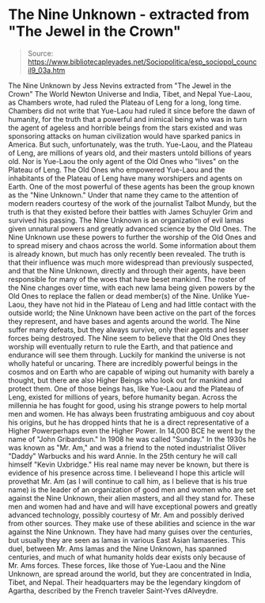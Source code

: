 # The Nine Unknown - extracted from "The Jewel in the Crown"

> Source: https://www.bibliotecapleyades.net/Sociopolitica/esp_sociopol_council9_03a.htm

The Nine Unknown by Jess Nevins extracted from "The Jewel in the Crown" The World Newton Universe and India, Tibet, and Nepal
Yue-Laou, as Chambers wrote, had ruled the Plateau of Leng for a long, long time.
Chambers did not write that Yue-Laou had ruled it since before the dawn of humanity, for the truth that a powerful and inimical being who was in turn the agent of ageless and horrible beings from the stars existed and was sponsoring attacks on human civilization would have sparked panics in America.
But such, unfortunately, was the truth. Yue-Laou, and the Plateau of Leng, are millions of years old, and their masters untold billions of years old. Nor is Yue-Laou the only agent of the Old Ones who "lives" on the Plateau of Leng. The Old Ones who empowered Yue-Laou and the inhabitants of the Plateau of Leng have many worshipers and agents on Earth.
One of the most powerful of these agents has been the group known as the "Nine Unknown." Under that name they came to the attention of modern readers courtesy of the work of the journalist Talbot Mundy, but the truth is that they existed before their battles with James Schuyler Grim and survived his passing. The Nine Unknown is an organization of evil lamas given unnatural powers and greatly advanced science by the Old Ones. The Nine Unknown use these powers to further the worship of the Old Ones and to spread misery and chaos across the world.
Some information about them is already known, but much has only recently been revealed. The truth is that their influence was much more widespread than previously suspected, and that the Nine Unknown, directly and through their agents, have been responsible for many of the woes that have beset mankind.
The roster of the Nine changes over time, with each new lama being given powers by the Old Ones to replace the fallen or dead member(s) of the Nine. Unlike Yue-Laou, they have not hid in the Plateau of Leng and had little contact with the outside world; the Nine Unknown have been active on the part of the forces they represent, and have bases and agents around the world.
The Nine suffer many defeats, but they always survive, only their agents and lesser forces being destroyed. The Nine seem to believe that the Old Ones they worship will eventually return to rule the Earth, and that patience and endurance will see them through. Luckily for mankind the universe is not wholly hateful or uncaring. There are incredibly powerful beings in the cosmos and on Earth who are capable of wiping out humanity with barely a thought, but there are also Higher Beings who look out for mankind and protect them. One of those beings has, like Yue-Laou and the Plateau of Leng, existed for millions of years, before humanity began. Across the millennia he has fought for good, using his strange powers to help mortal men and women. He has always been frustrating ambiguous and coy about his origins, but he has dropped hints that he is a direct representative of a Higher Powerperhaps even the Higher Power.
In 14,000 BCE he went by the name of "John Gribardsun." In 1908 he was called "Sunday."
In the 1930s he was known as "Mr. Am," and was a friend to the noted industrialist Oliver "Daddy" Warbucks and his ward Annie. In the 25th century he will call himself "Kevin Uxbridge." His real name may never be known, but there is evidence of his presence across time. I believeand I hope this article will provethat Mr. Am (as I will continue to call him, as I believe that is his true name) is the leader of an organization of good men and women who are set against the Nine Unknown, their alien masters, and all they stand for.
These men and women had and have and will have exceptional powers and greatly advanced technology, possibly courtesy of Mr. Am and possibly derived from other sources.
They make use of these abilities and science in the war against the Nine Unknown. They have had many guises over the centuries, but usually they are seen as lamas in various East Asian lamaseries.
This duel, between Mr. Ams lamas and the Nine Unknown, has spanned centuries, and much of what humanity holds dear exists only because of Mr. Ams forces.
These forces, like those of Yue-Laou and the Nine Unknown, are spread around the world, but they are concentrated in India, Tibet, and Nepal.
Their headquarters may be the legendary kingdom of Agartha, described by the French traveler Saint-Yves dAlveydre.
